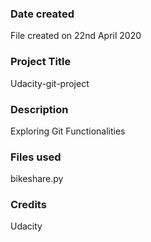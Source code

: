 ### Date created
File created on 22nd April 2020

### Project Title
Udacity-git-project

### Description
Exploring Git Functionalities

### Files used
bikeshare.py

### Credits
Udacity

